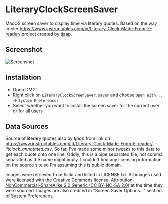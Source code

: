 # LiteraryClockScreenSaver
MacOS screen saver to display time via literary quotes. Based on the way cooler 
https://www.instructables.com/id/Literary-Clock-Made-From-E-reader/ project created by 
[tjaap](https://www.instructables.com/member/tjaap/).

## Screenshot
![Screenshot](https://github.com/mmattozzi/LiteraryClockScreenSaver/raw/master/litclocksaver-screenshot.jpg)

## Installation
* Open DMG
* Right click on `LiteraryClockScreenSaver.saver` and choose `Open With...` => `System Preferences`
* Select whether you want to install the screen saver for the current user or for all users

## Data Sources
Source of literary quotes also by *tjaap* from link on https://www.instructables.com/id/Literary-Clock-Made-From-E-reader/ 
-- *litclock_annotated.csv*. So far, I've made some minor tweaks to this data to get each quote onto one line. Oddly, this is a pipe separated file, not comma separated as the name might imply. I couldn't find any licensing information on the source site so I'm assuming this is public domain. 

Images were retrieved from flickr and listed in LICENSE.txt. All images used were licensed with the Creative Commons license:
[Attribution-NonCommercial-ShareAlike 2.0 Generic (CC BY-NC-SA 2.0)](https://creativecommons.org/licenses/by-nc/2.0/) at the time they were sourced. Images are also credited in "Screen Saver Options..." section of System Preferences. 
